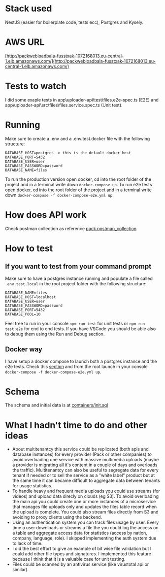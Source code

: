 # Stack used
NestJS (easier for boilerplate code, tests ecc), Postgres and Kysely.

# AWS URL
[http://packwebloadbala-fusstxak-1072168013.eu-central-1.elb.amazonaws.com/](http://packwebloadbala-fusstxak-1072168013.eu-central-1.elb.amazonaws.com/)

# Tests to watch 
I did some exaple tests in app\uploader-api\test\files.e2e-spec.ts (E2E) and app\uploader-api\src\files\files.service.spec.ts (Unit test).

# Running
Make sure to create a .env and a .env.test.docker file with the following structure:
```
DATABASE_HOST=postgres -> this is the default docker host
DATABASE_PORT=5432
DATABASE_USER=user
DATABASE_PASSWORD=password
DATABASE_NAME=files
```
To run the production version open docker, cd into the root folder of the project and in a terminal write down `docker-compose up`.
To run e2e tests open docker, cd into the root folder of the project and in a terminal write down `docker-compose -f docker-compose-e2e.yml up`.

# How does API work
Check postman collection as reference [pack.postman_collection](pack.postman_collection)

# How to test
## If you want to test from your command prompt
Make sure to have a postgres instance running and populate a file called `.env.test.local` in the root project folder with the following structure:
```
DATABASE_NAME=files
DATABASE_HOST=localhost
DATABASE_USER=user
DATABASE_PASSWORD=password
DATABASE_PORT=5432
DATABASE_POOL=10
```
Feel free to run in your console `npm run test` for unit tests or `npm run test:e2e` for end to end tests.
If you have VSCode you should be able also to debug them using the Run and Debug section.
## Docker way
I have setup a docker compose to launch both a postgres instance and the e2e tests. Check this [section](#if-you-want-to-test-from-your-command-prompt) and from the root launch in your console `docker-compose -f docker-compose-e2e.yml up`.

# Schema
The schema and initial data is at [containers/init.sql](./containers/init.sql)

# What I hadn't time to do and other ideas
- About multitenantcy this service could be replicated (both apis and database instances) for every provider (Pack or other companies) to avoid overloading one service with massive multimedia uploads
(maybe a provider is migrating all it's content in a couple of days and overloads the traffic). Multitenantcy can also be useful to segregate data for every tenant if needed or to sell the service as a "white label" product but at the same time it can became difficult to aggregate data between tenants for usage statistics.
- To handle heavy and frequent media uploads you could use streams (for videos) and upload data direcly on clouds (eg S3). To avoid overloading the main api you could create one or more instances of a microservice that manages file uploads only and updates the files table record when the upload is complete. You could also stream files directly from S3 and avoiding to proxy clients using the backend.
- Using an authentication system you can track files usage by user. Every time a user downloads or streams a file the you could log the access on a table and aggregate access data for statistics (access by nation, company, language, role). I skipped implementing the auth system due to lack of time.
- I did the best effort to give an example of bit wise file validation but I could add other file types and signatures. I implemented this feature because I think that it is a valuable case for unit testing.
- Files could be scanned by an antivirus service (like virustotal api or similar).
